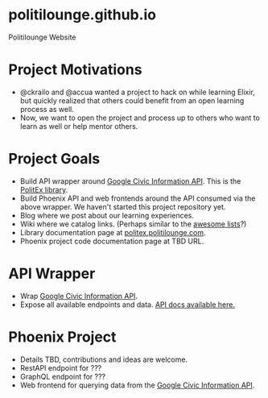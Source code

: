 # politilounge.github.io
Politilounge Website

# Project Motivations
* @ckrailo and @accua wanted a project to hack on while learning Elixir, but quickly realized that others could benefit from an open learning process as well.
* Now, we want to open the project and process up to others who want to learn as well or help mentor others.

# Project Goals
* Build API wrapper around [Google Civic Information API](https://developers.google.com/civic-information/). This is the [PolitEx library](https://github.com/politilounge/politex).
* Build Phoenix API and web frontends around the API consumed via the above wrapper. We haven't started this project repository yet.
* Blog where we post about our learning experiences.
* Wiki where we catalog links. (Perhaps similar to the [awesome lists](https://github.com/sindresorhus/awesome)?)
* Library documentation page at [politex.politilounge.com](http://politex.politilounge.com).
* Phoenix project code documentation page at TBD URL.

# API Wrapper
- Wrap [Google Civic Information API](https://developers.google.com/civic-information/).
- Expose all available endpoints and data. [API docs available here.](https://developers.google.com/civic-information/docs/v2/)

# Phoenix Project
- Details TBD, contributions and ideas are welcome.
- RestAPI endpoint for ???
- GraphQL endpoint for ???
- Web frontend for querying data from the [Google Civic Information API](https://developers.google.com/civic-information/).
